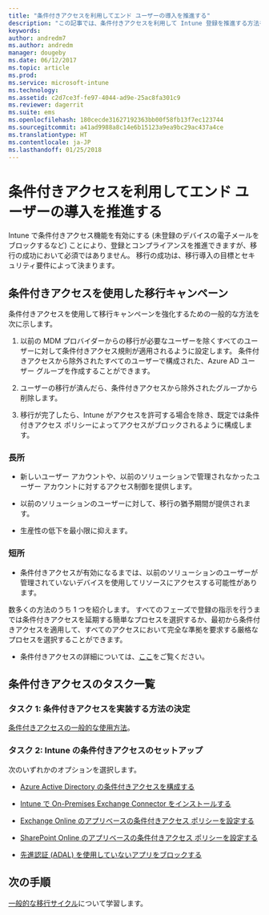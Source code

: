 ```yaml
---
title: "条件付きアクセスを利用してエンド ユーザーの導入を推進する"
description: "この記事では、条件付きアクセスを利用して Intune 登録を推進する方法を詳しく説明します。"
keywords: 
author: andredm7
ms.author: andredm
manager: dougeby
ms.date: 06/12/2017
ms.topic: article
ms.prod: 
ms.service: microsoft-intune
ms.technology: 
ms.assetid: c2d7ce3f-fe97-4044-ad9e-25ac8fa301c9
ms.reviewer: dagerrit
ms.suite: ems
ms.openlocfilehash: 180cecde31627192363bb00f58fb13f7ec123744
ms.sourcegitcommit: a41ad9988a8c14e6b15123a9ea9bc29ac437a4ce
ms.translationtype: HT
ms.contentlocale: ja-JP
ms.lasthandoff: 01/25/2018
---
```

# <a name="drive-end-user-adoption-with-conditional-access"></a>条件付きアクセスを利用してエンド ユーザーの導入を推進する

Intune で条件付きアクセス機能を有効にする (未登録のデバイスの電子メールをブロックするなど) ことにより、登録とコンプライアンスを推進できますが、移行の成功において必須ではありません。 移行の成功は、移行導入の目標とセキュリティ要件によって決まります。

## <a name="migration-campaign-with-conditional-access"></a>条件付きアクセスを使用した移行キャンペーン

条件付きアクセスを使用して移行キャンペーンを強化するための一般的な方法を次に示します。

1.  以前の MDM プロバイダーからの移行が必要なユーザーを除くすべてのユーザーに対して条件付きアクセス規則が適用されるように設定します。 条件付きアクセスから除外されたすべてのユーザーで構成された、Azure AD ユーザー グループを作成することができます。

2.  ユーザーの移行が済んだら、条件付きアクセスから除外されたグループから削除します。

3.  移行が完了したら、Intune がアクセスを許可する場合を除き、既定では条件付きアクセス ポリシーによってアクセスがブロックされるように構成します。

### <a name="advantages"></a>長所

-   新しいユーザー アカウントや、以前のソリューションで管理されなかったユーザー アカウントに対するアクセス制御を提供します。

-   以前のソリューションのユーザーに対して、移行の猶予期間が提供されます。

-   生産性の低下を最小限に抑えます。

### <a name="disadvantages"></a>短所

-   条件付きアクセスが有効になるまでは、以前のソリューションのユーザーが管理されていないデバイスを使用してリソースにアクセスする可能性があります。


数多くの方法のうち 1 つを紹介します。 すべてのフェーズで登録の指示を行うまでは条件付きアクセスを延期する簡単なプロセスを選択するか、最初から条件付きアクセスを適用して、すべてのアクセスにおいて完全な準拠を要求する厳格なプロセスを選択することができます。

-   条件付きアクセスの詳細については、[ここ](conditional-access.md)をご覧ください。

## <a name="task-list-for-conditional-access"></a>条件付きアクセスのタスク一覧

### <a name="task-1-decide-how-you-are-going-to-implement-conditional-access"></a>タスク 1: 条件付きアクセスを実装する方法の決定

[条件付きアクセスの一般的な使用方法](conditional-access-intune-common-ways-use.md)。

### <a name="task-2-set-up-intune-conditional-access"></a>タスク 2: Intune の条件付きアクセスのセットアップ

次のいずれかのオプションを選択します。

-   [Azure Active Directory の条件付きアクセスを構成する](https://docs.microsoft.com/azure/active-directory/active-directory-conditional-access-azure-portal)

-   [Intune で On-Premises Exchange Connector をインストールする](exchange-connector-install.md)

-   [Exchange Online のアプリベースの条件付きアクセス ポリシーを設定する](app-based-conditional-access-intune-create.md)

-   [SharePoint Online のアプリベースの条件付きアクセス ポリシーを設定する](app-based-conditional-access-intune-create.md)

-   [先進認証 (ADAL) を使用していないアプリをブロックする](app-modern-authentication-block.md)

## <a name="next-steps"></a>次の手順

[一般的な移行サイクル](migration-guide-cycle.md)について学習します。
